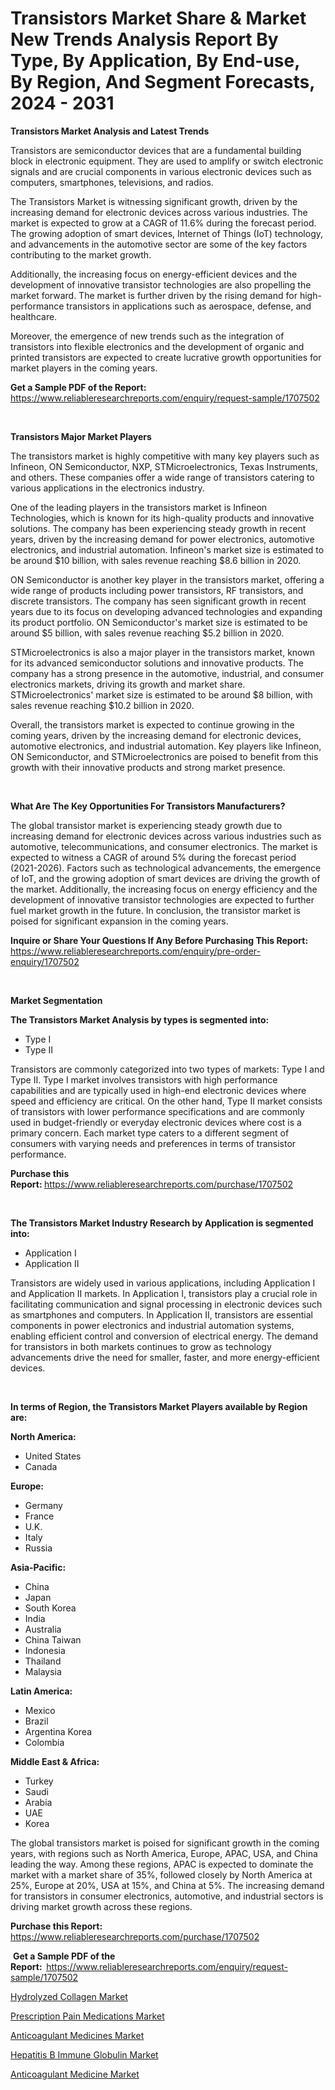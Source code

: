 <p><h1>Transistors Market Share & Market New Trends Analysis Report By Type, By Application, By End-use, By Region, And Segment Forecasts, 2024 - 2031</h1></p><p><strong>Transistors Market Analysis and Latest Trends</strong></p>
<p><p>Transistors are semiconductor devices that are a fundamental building block in electronic equipment. They are used to amplify or switch electronic signals and are crucial components in various electronic devices such as computers, smartphones, televisions, and radios.</p><p>The Transistors Market is witnessing significant growth, driven by the increasing demand for electronic devices across various industries. The market is expected to grow at a CAGR of 11.6% during the forecast period. The growing adoption of smart devices, Internet of Things (IoT) technology, and advancements in the automotive sector are some of the key factors contributing to the market growth.</p><p>Additionally, the increasing focus on energy-efficient devices and the development of innovative transistor technologies are also propelling the market forward. The market is further driven by the rising demand for high-performance transistors in applications such as aerospace, defense, and healthcare.</p><p>Moreover, the emergence of new trends such as the integration of transistors into flexible electronics and the development of organic and printed transistors are expected to create lucrative growth opportunities for market players in the coming years.</p></p>
<p><strong>Get a Sample PDF of the Report:&nbsp;</strong> <a href="https://www.reliableresearchreports.com/enquiry/request-sample/1707502">https://www.reliableresearchreports.com/enquiry/request-sample/1707502</a></p>
<p>&nbsp;</p>
<p><strong>Transistors Major Market Players</strong></p>
<p><p>The transistors market is highly competitive with many key players such as Infineon, ON Semiconductor, NXP, STMicroelectronics, Texas Instruments, and others. These companies offer a wide range of transistors catering to various applications in the electronics industry.</p><p>One of the leading players in the transistors market is Infineon Technologies, which is known for its high-quality products and innovative solutions. The company has been experiencing steady growth in recent years, driven by the increasing demand for power electronics, automotive electronics, and industrial automation. Infineon's market size is estimated to be around $10 billion, with sales revenue reaching $8.6 billion in 2020.</p><p>ON Semiconductor is another key player in the transistors market, offering a wide range of products including power transistors, RF transistors, and discrete transistors. The company has seen significant growth in recent years due to its focus on developing advanced technologies and expanding its product portfolio. ON Semiconductor's market size is estimated to be around $5 billion, with sales revenue reaching $5.2 billion in 2020.</p><p>STMicroelectronics is also a major player in the transistors market, known for its advanced semiconductor solutions and innovative products. The company has a strong presence in the automotive, industrial, and consumer electronics markets, driving its growth and market share. STMicroelectronics' market size is estimated to be around $8 billion, with sales revenue reaching $10.2 billion in 2020.</p><p>Overall, the transistors market is expected to continue growing in the coming years, driven by the increasing demand for electronic devices, automotive electronics, and industrial automation. Key players like Infineon, ON Semiconductor, and STMicroelectronics are poised to benefit from this growth with their innovative products and strong market presence.</p></p>
<p>&nbsp;</p>
<p><strong>What Are The Key Opportunities For Transistors Manufacturers?</strong></p>
<p><p>The global transistor market is experiencing steady growth due to increasing demand for electronic devices across various industries such as automotive, telecommunications, and consumer electronics. The market is expected to witness a CAGR of around 5% during the forecast period (2021-2026). Factors such as technological advancements, the emergence of IoT, and the growing adoption of smart devices are driving the growth of the market. Additionally, the increasing focus on energy efficiency and the development of innovative transistor technologies are expected to further fuel market growth in the future. In conclusion, the transistor market is poised for significant expansion in the coming years.</p></p>
<p><strong>Inquire or Share Your Questions If Any Before Purchasing This Report:</strong> <a href="https://www.reliableresearchreports.com/enquiry/pre-order-enquiry/1707502">https://www.reliableresearchreports.com/enquiry/pre-order-enquiry/1707502</a></p>
<p>&nbsp;</p>
<p><strong>Market Segmentation</strong></p>
<p><strong>The Transistors Market Analysis by types is segmented into:</strong></p>
<p><ul><li>Type I</li><li>Type II</li></ul></p>
<p><p>Transistors are commonly categorized into two types of markets: Type I and Type II. Type I market involves transistors with high performance capabilities and are typically used in high-end electronic devices where speed and efficiency are critical. On the other hand, Type II market consists of transistors with lower performance specifications and are commonly used in budget-friendly or everyday electronic devices where cost is a primary concern. Each market type caters to a different segment of consumers with varying needs and preferences in terms of transistor performance.</p></p>
<p><strong>Purchase this Report:&nbsp;</strong><a href="https://www.reliableresearchreports.com/purchase/1707502">https://www.reliableresearchreports.com/purchase/1707502</a></p>
<p>&nbsp;</p>
<p><strong>The Transistors Market Industry Research by Application is segmented into:</strong></p>
<p><ul><li>Application I</li><li>Application II</li></ul></p>
<p><p>Transistors are widely used in various applications, including Application I and Application II markets. In Application I, transistors play a crucial role in facilitating communication and signal processing in electronic devices such as smartphones and computers. In Application II, transistors are essential components in power electronics and industrial automation systems, enabling efficient control and conversion of electrical energy. The demand for transistors in both markets continues to grow as technology advancements drive the need for smaller, faster, and more energy-efficient devices.</p></p>
<p>&nbsp;</p>
<p><strong>In terms of Region, the Transistors Market Players available by Region are:</strong></p>
<p>
    <p> <strong> North America: </strong>
        <ul>
            <li>United States</li>
            <li>Canada</li>
        </ul>
        </p> 
    <p> <strong> Europe: </strong>
        <ul>
            <li>Germany</li>
            <li>France</li>
            <li>U.K.</li>
            <li>Italy</li>
            <li>Russia</li>
        </ul>
        </p> 
    <p> <strong> Asia-Pacific: </strong>
        <ul>
            <li>China</li>
            <li>Japan</li>
            <li>South Korea</li>
            <li>India</li>
            <li>Australia</li>
            <li>China Taiwan</li>
            <li>Indonesia</li>
            <li>Thailand</li>
            <li>Malaysia</li>
        </ul>
        </p> 
    <p> <strong> Latin America: </strong>
        <ul>
            <li>Mexico</li>
            <li>Brazil</li>
            <li>Argentina Korea</li>
            <li>Colombia</li>
        </ul>
        </p> 
    <p> <strong> Middle East & Africa: </strong>
        <ul>
            <li>Turkey</li>
            <li>Saudi</li>
            <li>Arabia</li>
            <li>UAE</li>
            <li>Korea</li>
        </ul>
    </p>
    </p>
<p><p>The global transistors market is poised for significant growth in the coming years, with regions such as North America, Europe, APAC, USA, and China leading the way. Among these regions, APAC is expected to dominate the market with a market share of 35%, followed closely by North America at 25%, Europe at 20%, USA at 15%, and China at 5%. The increasing demand for transistors in consumer electronics, automotive, and industrial sectors is driving market growth across these regions.</p></p>
<p><strong>Purchase this Report: </strong><a href="https://www.reliableresearchreports.com/purchase/1707502">https://www.reliableresearchreports.com/purchase/1707502</a></p>
<p>&nbsp;<strong>Get a Sample PDF of the Report:&nbsp;&nbsp;</strong><a href="https://www.reliableresearchreports.com/enquiry/request-sample/1707502">https://www.reliableresearchreports.com/enquiry/request-sample/1707502</a></p>
<p><strong></strong></p>
<p><p><a href="https://medium.com/@armandhilll1/hydrolyzed-collagen-market-insights-into-market-cagr-market-trends-and-growth-strategies-b0a84aa85591">Hydrolyzed Collagen Market</a></p><p><a href="https://medium.com/@armandhilll1/prescription-pain-medications-market-analysis-its-cagr-market-segmentation-and-global-industry-a5e1c2896207">Prescription Pain Medications Market</a></p><p><a href="https://medium.com/@armandhilll1/anticoagulant-medicines-market-exploring-market-share-market-trends-and-future-growth-3b5b08183040">Anticoagulant Medicines Market</a></p><p><a href="https://medium.com/@armandhilll1/hepatitis-b-immune-globulin-market-the-key-to-successful-business-strategy-forecast-till-2031-e25188881efd">Hepatitis B Immune Globulin Market</a></p><p><a href="https://medium.com/@armandhilll1/anticoagulant-medicine-market-competitive-analysis-market-trends-and-forecast-to-2031-a8e92094aab5">Anticoagulant Medicine Market</a></p></p>